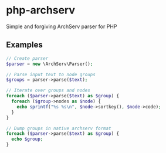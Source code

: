# php-archserv

Simple and forgiving ArchServ parser for PHP

## Examples

```php
// Create parser
$parser = new \ArchServ\Parser();

// Parse input text to node groups
$groups = parser->parse($text);

// Iterate over groups and nodes
foreach ($parser->parse($text) as $group) {
  foreach ($group->nodes as $node) {
    echo sprintf("%s %s\n", $node->sortkey(), $node->code);
  }
}

// Dump groups in native archserv format
foreach ($parser->parse($text) as $group) {
  echo $group;
}
```
